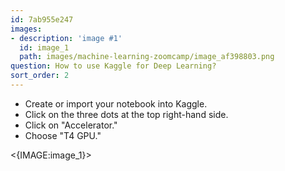 ```yaml
---
id: 7ab955e247
images:
- description: 'image #1'
  id: image_1
  path: images/machine-learning-zoomcamp/image_af398803.png
question: How to use Kaggle for Deep Learning?
sort_order: 2
---
```


- Create or import your notebook into Kaggle.
- Click on the three dots at the top right-hand side.
- Click on "Accelerator."
- Choose "T4 GPU."

<{IMAGE:image_1}>
